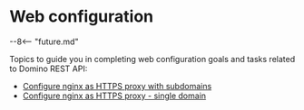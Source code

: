 # Web configuration

--8<-- "future.md"

Topics to guide you in completing web configuration goals and tasks related to Domino REST API: 

- [Configure nginx as HTTPS proxy with subdomains](httpsproxy.md)
- [Configure nginx as HTTPS proxy - single domain](httpsproxy2.md)



